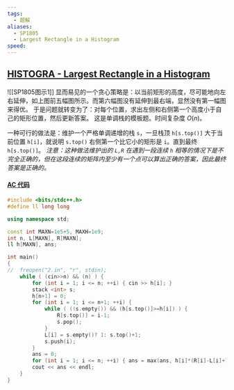 ```yaml
---
tags:
  - 题解
aliases:
  - SP1805
  - Largest Rectangle in a Histogram
speed:
---
```

## [HISTOGRA - Largest Rectangle in a Histogram](https://www.luogu.com.cn/problem/SP1805)

![[SP1805图示1]] 
显而易见的一个贪心策略是：以当前矩形的高度，尽可能地向左右延伸，如上图前五幅图所示。而第六幅图没有延伸到最右端，显然没有第一幅图来得优。
于是问题就转变为了：对每个位置，求出左侧和右侧第一个高度小于自己的矩形位置，然后更新答案。
这是单调栈的模板题。时间复杂度 $O(n)$。

一种可行的做法是：维护一个严格单调递增的栈 `s`，一旦栈顶 `h[s.top()]` 大于当前位置 `h[i]`，就说明 `s.top()` 右侧第一个比它小的矩形是 `i`。直到最终 `h[s.top()]`。
*注意：这种做法维护出的 `L,R` 在遇到一段连续 `h` 相等的情况下是不完全正确的，但在这段连续的矩阵内至少有一个点可以算出正确的答案，因此最终答案是正确的。*

#### [AC 代码](https://www.acwing.com/problem/content/submission/code_detail/36437772/)

```cpp
#include <bits/stdc++.h>
#define ll long long

using namespace std;

const int MAXN=1e5+5, MAXH=1e9;
int n, L[MAXN], R[MAXN];
ll h[MAXN], ans;

int main()
{
//	freopen("2.in", "r", stdin);
	while ( (cin>>n) && (n) ) {
		for (int i = 1; i <= n; ++i) { cin >> h[i]; }
		stack <int> s;
		h[n+1] = 0;
		for (int i = 1; i <= n+1; ++i) {
			while ( (!s.empty()) && (h[s.top()]>=h[i]) ) {
				R[s.top()] = i-1;
				s.pop();
			}
			L[i] = s.empty()? 1: s.top()+1;
			s.push(i);
		}
		ans = 0;
		for (int i = 1; i <= n; ++i) { ans = max(ans, h[i]*(R[i]-L[i]+1)); }
		cout << ans << endl;
	}
}
```
